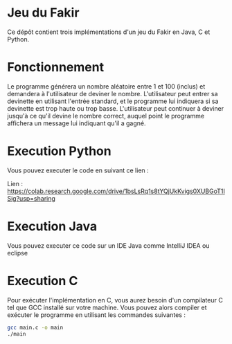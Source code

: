 
# Jeu du Fakir

Ce dépôt contient trois implémentations d'un jeu du Fakir en Java, C et Python.

# Fonctionnement

Le programme générera un nombre aléatoire entre 1 et 100 (inclus) et demandera à l'utilisateur de deviner le nombre. L'utilisateur peut entrer sa devinette en utilisant l'entrée standard, et le programme lui indiquera si sa devinette est trop haute ou trop basse. L'utilisateur peut continuer à deviner jusqu'à ce qu'il devine le nombre correct, auquel point le programme affichera un message lui indiquant qu'il a gagné.

# Execution Python

Vous pouvez executer le code en suivant ce lien :

Lien : https://colab.research.google.com/drive/1bsLsRq1s8tYQjUkKvigs0XUBGoT1ISig?usp=sharing

# Execution Java

Vous pouvez executer ce code sur un IDE Java comme IntelliJ IDEA ou eclipse

# Execution C

Pour exécuter l'implémentation en C, vous aurez besoin d'un compilateur C tel que GCC installé sur votre machine. Vous pouvez alors compiler et exécuter le programme en utilisant les commandes suivantes :

```bash
gcc main.c -o main
./main

```
